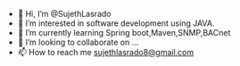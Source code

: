 - 👋 Hi, I’m @SujethLasrado
- 👀 I’m interested in software development using JAVA.
- 🌱 I’m currently learning Spring boot,Maven,SNMP,BACnet
- 💞️ I’m looking to collaborate on ...
- 📫 How to reach me sujethlasrado8@gmail.com

<!---
SujethLasrado/SujethLasrado is a ✨ special ✨ repository because its `README.md` (this file) appears on your GitHub profile.
You can click the Preview link to take a look at your changes.
--->
